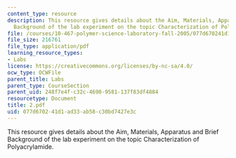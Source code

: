```yaml
---
content_type: resource
description: This resource gives details about the Aim, Materials, Apparatus and Brief
  Background of the lab experiment on the topic Characterization of Polyacrylamide.
file: /courses/10-467-polymer-science-laboratory-fall-2005/077d670241d1ad33ab58c30bd7427e3c_2.pdf
file_size: 216761
file_type: application/pdf
learning_resource_types:
- Labs
license: https://creativecommons.org/licenses/by-nc-sa/4.0/
ocw_type: OCWFile
parent_title: Labs
parent_type: CourseSection
parent_uid: 248f7e4f-c32c-4690-9581-137f83df4884
resourcetype: Document
title: 2.pdf
uid: 077d6702-41d1-ad33-ab58-c30bd7427e3c
---
```

This resource gives details about the Aim, Materials, Apparatus and Brief Background of the lab experiment on the topic Characterization of Polyacrylamide.